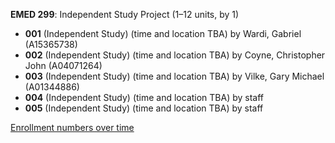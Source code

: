 **EMED 299**: Independent Study Project (1–12 units, by 1)

- **001** (Independent Study) (time and location TBA) by Wardi, Gabriel (A15365738)
- **002** (Independent Study) (time and location TBA) by Coyne, Christopher John (A04071264)
- **003** (Independent Study) (time and location TBA) by Vilke, Gary Michael (A01344886)
- **004** (Independent Study) (time and location TBA) by staff
- **005** (Independent Study) (time and location TBA) by staff

[Enrollment numbers over time](./EMED299.tsv)
